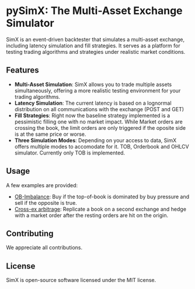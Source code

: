 # pySimX: The Multi-Asset Exchange Simulator
SimX is an event-driven backtester that simulates a multi-asset exchange, including latency simulation and fill strategies. It serves as a platform for testing trading algorithms and strategies under realistic market conditions.

## Features
- **Multi-Asset Simulation**: SimX allows you to trade multiple assets simultaneously, offering a more realistic testing environment for your trading algorithms.
- **Latency Simulation**: The current latency is based on a lognormal distribution on all communications with the exchange (POST and GET)
- **Fill Strategies**: Right now the baseline strategy implemented is a pessimistic filling one with no market impact. While Market orders are crossing the book, the limit orders are only triggered if the oposite side is at the same price or worse. 
- **Three Simulation Modes**: Depending on your access to data, SimX offers multiple modes to accomodate for it. TOB, Orderbook and OHLCV simulator. Currently only TOB is implemented.


## Usage
A few examples are provided: 
- [OB-Imbalance](https://github.com/jaNGOB/pySimX/blob/main/pySimX/examples/tob_imbalance.ipynb): Buy if the top-of-book is dominated by buy pressure and sell if the opposite is true. 
- [Cross-ex arbitrage](https://github.com/jaNGOB/pySimX/blob/main/pySimX/examples/upbit_strat.ipynb): Replicate a book on a second exchange and hedge with a market order after the resting orders are hit on the origin.

## Contributing
We appreciate all contributions.

## License
SimX is open-source software licensed under the MIT license.
